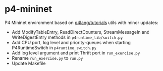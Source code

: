 # p4-mininet
P4 Mininet environment based on [p4lang/tutorials](https://github.com/p4lang/tutorials) utils with minor updates:

* Add ModifyTableEntry, ReadDirectCounters, StreamMessageIn and WriteDigestEntry methods in `p4runtime_lib/switch.py`
* Add CPU port, log level and priority-queues when starting P4RuntimeSwitch in `p4runtime_switch.py`
* Add log level argument and print Thrift port in `run_exercise.py`
* Rename `run_exercise.py` to `run.py`
* Update Makefile
